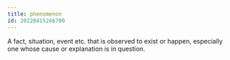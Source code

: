 ```yaml
---
title: phenomenon
id: 20220415246700
---
```


A fact, situation, event etc. that is observed to exist or happen, especially one whose cause or explanation is in question.
